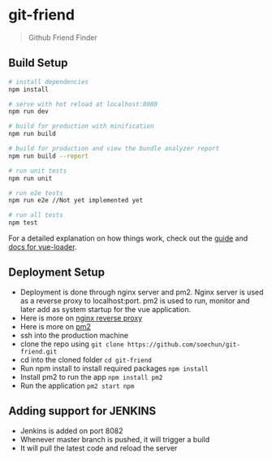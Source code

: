# git-friend

> Github Friend Finder

## Build Setup

``` bash
# install dependencies
npm install

# serve with hot reload at localhost:8080
npm run dev

# build for production with minification
npm run build

# build for production and view the bundle analyzer report
npm run build --report

# run unit tests
npm run unit

# run e2e tests
npm run e2e //Not yet implemented yet

# run all tests
npm test
```

For a detailed explanation on how things work, check out the [guide](http://vuejs-templates.github.io/webpack/) and [docs for vue-loader](http://vuejs.github.io/vue-loader).


## Deployment Setup
- Deployment is done through nginx server and pm2.  Nginx server is used as a reverse proxy to localhost:port. pm2 is used to run, monitor and later add as system startup for the vue application.
- Here is more on [nginx reverse proxy](https://www.nginx.com/resources/admin-guide/reverse-proxy/)
- Here is more on [pm2](http://pm2.keymetrics.io/)
- ssh into the production machine
- clone the repo using
`git clone https://github.com/soechun/git-friend.git`
- cd into the cloned folder
`cd git-friend`
- Run npm install to install required packages
`npm install`
- Install pm2 to run the app
`npm install pm2`
- Run the application
`pm2 start npm`

## Adding support for JENKINS
- Jenkins is added on port 8082
- Whenever master branch is pushed, it will trigger a build
- It will pull the latest code and reload the server
